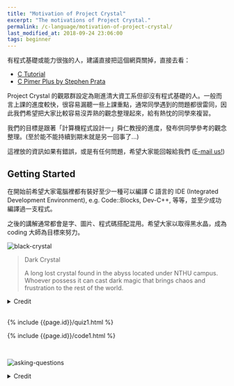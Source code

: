 ```yaml
---
title: "Motivation of Project Crystal"
excerpt: "The motivations of Project Crystal."
permalink: /c-language/motivation-of-project-crystal/
last_modified_at: 2018-09-24 23:06:00
tags: beginner
---
```


有程式基礎或能力很強的人，建議直接把這個網頁關掉，直接去看：
- [C Tutorial](https://www.tutorialspoint.com/cprogramming/index.htm)
- [C Pimer Plus by Stephen Prata](http://a.co/d/deD8s7I)

Project Crystal 的觀眾群設定為剛進清大資工系但卻沒有程式基礎的人。一般而言上課的進度較快，很容易漏聽一些上課重點，通常同學遇到的問題都很雷同，因此我們希望把大家比較容易沒弄熟的觀念整理起來，給有熱忱的同學來複習。

我們的目標是跟著「計算機程式設計一」舜仁教授的進度，發布供同學參考的觀念整理。(至於能不能持續到期末就是另一回事了...)

<!--more-->

這裡放的資訊如果有錯誤，或是有任何問題，希望大家能回報給我們 (<a href="mailto:j3.soon@msa.hinet.net">E-mail us!</a>)

## Getting Started

在開始前希望大家電腦裡都有裝好至少一種可以編譯 C 語言的 IDE (Integrated Development Environment), e.g. Code::Blocks, Dev-C++, 等等，並至少成功編譯過一支程式。

之後的講解通常都會是字、圖片、程式碼搭配混用。希望大家以取得黑水晶，成為 coding 大師為目標來努力。

![black-crystal]({{site.imgs}}{{page.id}}/crystal_black.png)

> Dark Crystal
>
> A long lost crystal found in the abyss located under NTHU campus.<br/>Whoever possess it can cast dark magic that brings chaos and frustration to the rest of the world.

<details><summary markdown="span">Credit</summary>The black crystal above is licensed by <a href="https://www.instagram.com/j00bcat/">Jenny</a>.</details><br/>

{% include {{page.id}}/quiz1.html %}

{% include {{page.id}}/code1.html %}

<br/>

![asking-questions]({{site.imgs}}{{page.id}}/asking-questions-grant-snider.jpg)
<details><summary markdown="span">Credit</summary><div markdown="1">
[Incidental Comics by Grant Snider](http://www.incidentalcomics.com/2015/08/asking-questions.html) is licensed under a [Creative Commons Attribution-NonCommercial-NoDerivatives 4.0 International License](https://creativecommons.org/licenses/by-nc-nd/4.0/).
</div></details>
